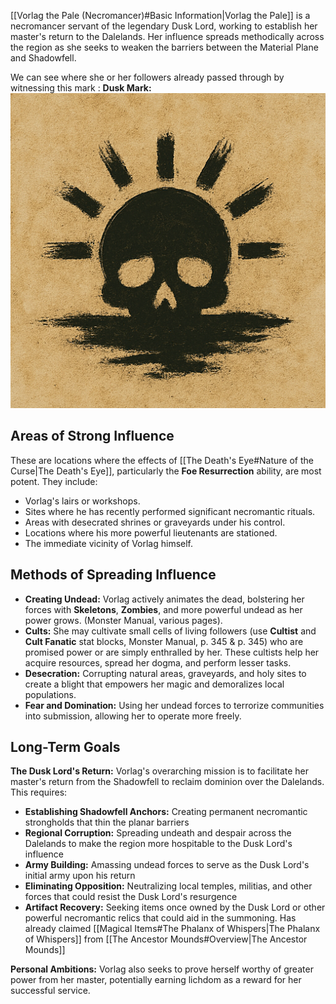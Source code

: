 [[Vorlag the Pale (Necromancer)#Basic Information|Vorlag the Pale]] is a necromancer servant of the legendary Dusk Lord, working to establish her master's return to the Dalelands. Her influence spreads methodically across the region as she seeks to weaken the barriers between the Material Plane and Shadowfell.

We can see where she or her followers already passed through by witnessing this mark :
**Dusk Mark:** ![Dusk Mark](../Assets/dusk%20mark.png)


## Areas of Strong Influence

These are locations where the effects of [[The Death's Eye#Nature of the Curse|The Death's Eye]], particularly the **Foe Resurrection** ability, are most potent. They include:
* Vorlag's lairs or workshops.
* Sites where he has recently performed significant necromantic rituals.
* Areas with desecrated shrines or graveyards under his control.
* Locations where his more powerful lieutenants are stationed.
* The immediate vicinity of Vorlag himself.

## Methods of Spreading Influence

* **Creating Undead:** Vorlag actively animates the dead, bolstering her forces with **Skeletons**, **Zombies**, and more powerful undead as her power grows. (Monster Manual, various pages).
* **Cults:** She may cultivate small cells of living followers (use **Cultist** and **Cult Fanatic** stat blocks, Monster Manual, p. 345 & p. 345) who are promised power or are simply enthralled by her. These cultists help her acquire resources, spread her dogma, and perform lesser tasks.
* **Desecration:** Corrupting natural areas, graveyards, and holy sites to create a blight that empowers her magic and demoralizes local populations.
* **Fear and Domination:** Using her undead forces to terrorize communities into submission, allowing her to operate more freely.

## Long-Term Goals

**The Dusk Lord's Return:** Vorlag's overarching mission is to facilitate her master's return from the Shadowfell to reclaim dominion over the Dalelands. This requires:

* **Establishing Shadowfell Anchors:** Creating permanent necromantic strongholds that thin the planar barriers
* **Regional Corruption:** Spreading undeath and despair across the Dalelands to make the region more hospitable to the Dusk Lord's influence
* **Army Building:** Amassing undead forces to serve as the Dusk Lord's initial army upon his return
* **Eliminating Opposition:** Neutralizing local temples, militias, and other forces that could resist the Dusk Lord's resurgence
* **Artifact Recovery:** Seeking items once owned by the Dusk Lord or other powerful necromantic relics that could aid in the summoning. Has already claimed [[Magical Items#The Phalanx of Whispers|The Phalanx of Whispers]] from [[The Ancestor Mounds#Overview|The Ancestor Mounds]]

**Personal Ambitions:** Vorlag also seeks to prove herself worthy of greater power from her master, potentially earning lichdom as a reward for her successful service.
